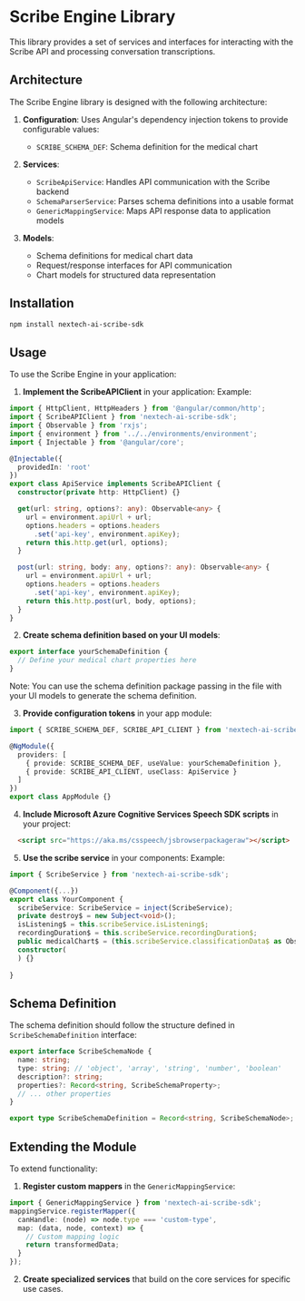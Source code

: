 # Scribe Engine Library

This library provides a set of services and interfaces for interacting with the Scribe API and processing conversation transcriptions.

## Architecture

The Scribe Engine library is designed with the following architecture:

1. **Configuration**: Uses Angular's dependency injection tokens to provide configurable values:
   - `SCRIBE_SCHEMA_DEF`: Schema definition for the medical chart

2. **Services**:
   - `ScribeApiService`: Handles API communication with the Scribe backend
   - `SchemaParserService`: Parses schema definitions into a usable format
   - `GenericMappingService`: Maps API response data to application models

3. **Models**:
   - Schema definitions for medical chart data
   - Request/response interfaces for API communication
   - Chart models for structured data representation

## Installation

```bash
npm install nextech-ai-scribe-sdk
```

## Usage

To use the Scribe Engine in your application:

1. **Implement the ScribeAPIClient** in your application:
Example:
```typescript
import { HttpClient, HttpHeaders } from '@angular/common/http';
import { ScribeAPIClient } from 'nextech-ai-scribe-sdk';
import { Observable } from 'rxjs';
import { environment } from '../../environments/environment';
import { Injectable } from '@angular/core';

@Injectable({
  providedIn: 'root'
})  
export class ApiService implements ScribeAPIClient {
  constructor(private http: HttpClient) {}

  get(url: string, options?: any): Observable<any> {
    url = environment.apiUrl + url;    
    options.headers = options.headers
      .set('api-key', environment.apiKey);
    return this.http.get(url, options);
  }

  post(url: string, body: any, options?: any): Observable<any> {
    url = environment.apiUrl + url;
    options.headers = options.headers
      .set('api-key', environment.apiKey);
    return this.http.post(url, body, options);
  }
}
```

2. **Create schema definition based on your UI models**:

```typescript
export interface yourSchemaDefinition {
  // Define your medical chart properties here
}
```
Note: You can use the schema definition package passing in the file with your UI models to generate the schema definition.

3. **Provide configuration tokens** in your app module:

```typescript
import { SCRIBE_SCHEMA_DEF, SCRIBE_API_CLIENT } from 'nextech-ai-scribe-sdk';

@NgModule({
  providers: [
    { provide: SCRIBE_SCHEMA_DEF, useValue: yourSchemaDefinition },
    { provide: SCRIBE_API_CLIENT, useClass: ApiService }
  ]
})
export class AppModule {}
```

4. **Include Microsoft Azure Cognitive Services Speech SDK scripts** in your project:
```html
  <script src="https://aka.ms/csspeech/jsbrowserpackageraw"></script>
```

5. **Use the scribe service** in your components:
Example:
```typescript
import { ScribeService } from 'nextech-ai-scribe-sdk';

@Component({...})
export class YourComponent {
  scribeService: ScribeService = inject(ScribeService);
  private destroy$ = new Subject<void>();
  isListening$ = this.scribeService.isListening$;
  recordingDuration$ = this.scribeService.recordingDuration$;
  public medicalChart$ = (this.scribeService.classificationData$ as Observable<MedicalChart>);
  constructor(
  ) {}
  
}
```

## Schema Definition

The schema definition should follow the structure defined in `ScribeSchemaDefinition` interface:

```typescript
export interface ScribeSchemaNode {
  name: string;
  type: string; // 'object', 'array', 'string', 'number', 'boolean'
  description?: string;
  properties?: Record<string, ScribeSchemaProperty>;
  // ... other properties
}

export type ScribeSchemaDefinition = Record<string, ScribeSchemaNode>;
```

## Extending the Module

To extend functionality:

1. **Register custom mappers** in the `GenericMappingService`:

```typescript
import { GenericMappingService } from 'nextech-ai-scribe-sdk';
mappingService.registerMapper({
  canHandle: (node) => node.type === 'custom-type',
  map: (data, node, context) => {
    // Custom mapping logic
    return transformedData;
  }
});
```

2. **Create specialized services** that build on the core services for specific use cases.
